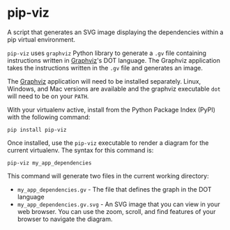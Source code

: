 
# pip-viz

A script that generates an SVG image displaying the dependencies within a pip 
virtual environment.  

`pip-viz` uses `graphviz` Python library to generate 
a `.gv` file containing instructions written in [Graphviz](https://graphviz.org)'s
DOT language.  The Graphviz application takes the instructions written in the
`.gv` file and generates an image.  

The [Graphviz](https://graphviz.org) application will need to be installed
separately.  Linux, Windows, and Mac versions are available and the graphviz
executable `dot` will need to be on your `PATH`.

With your virtualenv active, install from the Python Package Index (PyPI) 
with the following command:

`pip install pip-viz`

Once installed, use the `pip-viz` executable to render a diagram for the 
current virtualenv.  The syntax for this command is:

`pip-viz my_app_dependencies`

This command will generate two files in the current working directory:

- `my_app_dependencies.gv` - The file that defines the graph in the DOT language
- `my_app_dependencies.gv.svg` - An SVG image that you can view in your web 
browser.  You can use the zoom, scroll, and find features of your browser to 
navigate the diagram.
